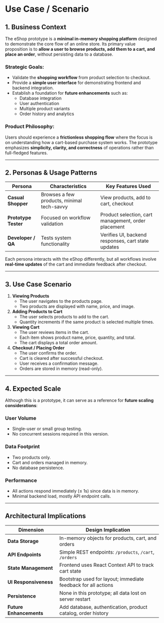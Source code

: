 # Use Case / Scenario

## 1. Business Context

The eShop prototype is a **minimal in-memory shopping platform** designed to demonstrate the core flow of an online store. Its primary value proposition is to **allow a user to browse products, add them to a cart, and place an order**, without persisting data to a database.

### Strategic Goals:

- Validate the **shopping workflow** from product selection to checkout.
- Provide a **simple user interface** for demonstrating frontend and backend integration.
- Establish a foundation for **future enhancements** such as:
  - Database integration
  - User authentication
  - Multiple product variants
  - Order history and analytics

### Product Philosophy:

Users should experience a **frictionless shopping flow** where the focus is on understanding how a cart-based purchase system works. The prototype emphasizes **simplicity, clarity, and correctness** of operations rather than full-fledged features.

---

## 2. Personas & Usage Patterns

| Persona              | Characteristics                            | Key Features Used                                   |
| -------------------- | ------------------------------------------ | --------------------------------------------------- |
| **Casual Shopper**   | Browses a few products, minimal tech-savvy | View products, add to cart, checkout                |
| **Prototype Tester** | Focused on workflow validation             | Product selection, cart management, order placement |
| **Developer / QA**   | Tests system functionality                 | Verifies UI, backend responses, cart state updates  |

Each persona interacts with the eShop differently, but all workflows involve **real-time updates** of the cart and immediate feedback after checkout.

---

## 3. Use Case Scenario

1. **Viewing Products**
   - The user navigates to the products page.
   - Two products are displayed with name, price, and image.
2. **Adding Products to Cart**
   - The user selects products to add to the cart.
   - Quantity increments if the same product is selected multiple times.
3. **Viewing Cart**
   - The user reviews items in the cart.
   - Each item shows product name, price, quantity, and total.
   - The cart displays a total order amount.
4. **Checkout / Placing Order**
   - The user confirms the order.
   - Cart is cleared after successful checkout.
   - User receives a confirmation message.
   - Orders are stored in memory (read-only).

---

## 4. Expected Scale

Although this is a prototype, it can serve as a reference for **future scaling considerations**:

### User Volume
- Single-user or small group testing.
- No concurrent sessions required in this version.

### Data Footprint
- Two products only.
- Cart and orders managed in memory.
- No database persistence.

### Performance
- All actions respond immediately (≤ 1s) since data is in memory.
- Minimal backend load, mostly API endpoint calls.

---

## Architectural Implications

| Dimension               | Design Implication                                            |
| ----------------------- | ------------------------------------------------------------- |
| **Data Storage**        | In-memory objects for products, cart, and orders              |
| **API Endpoints**       | Simple REST endpoints: `/products`, `/cart`, `/orders`        |
| **State Management**    | Frontend uses React Context API to track cart state           |
| **UI Responsiveness**   | Bootstrap used for layout; immediate feedback for all actions |
| **Persistence**         | None in this prototype; all data lost on server restart       |
| **Future Enhancements** | Add database, authentication, product catalog, order history  |
